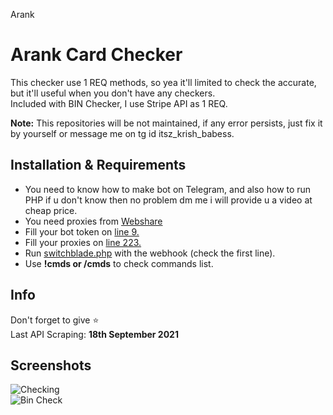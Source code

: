 Arank


# Arank Card Checker
This checker use 1 REQ methods, so yea it'll limited to check the accurate, but it'll useful when you don't have any checkers.  
Included with BIN Checker, I use Stripe API as 1 REQ.
  
**Note:** This repositories will be not maintained, if any error persists, just fix it by yourself or message me on tg id itsz_krish_babess.

## Installation & Requirements
- You need to know how to make bot on Telegram, and also how to run PHP if u don't know  then no problem dm me i will provide u a video at cheap price.
- You need proxies from [Webshare](https://www.webshare.io/)
- Fill your bot token on [line 9.](https://github.com/rizzyneck/switchblade-cc/blob/4e09023a1f4d30a834c0e82848ba891b9df49e8b/switchblade.php#L9)  
- Fill your proxies on [line 223.](https://github.com/rizzyneck/switchblade-cc/blob/4e09023a1f4d30a834c0e82848ba891b9df49e8b/switchblade.php#L223)
- Run [switchblade.php](https://github.com/rizzyneck/switchblade-cc/blob/main/switchblade.php) with the webhook (check the first line).  
- Use **!cmds or /cmds** to check commands list.  

## Info
Don't forget to give ⭐  
Last API Scraping: **18th September 2021**  

## Screenshots
![Checking](https://te.legra.ph/file/266790fc76019eb96ecf0.png)  
![Bin Check](https://graph.org/file/be993ece347929fc18d0e.png)
